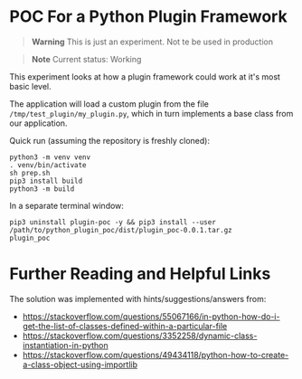 # POC For a Python Plugin Framework

> **Warning**
> This is just an experiment. Not te be used in production

> **Note**
> Current status: Working

This experiment looks at how a plugin framework could work at it's most basic level.

The application will load a custom plugin from the file `/tmp/test_plugin/my_plugin.py`, which in turn implements a base class from our application.

Quick run (assuming the repository is freshly cloned):

```shell
python3 -m venv venv
. venv/bin/activate
sh prep.sh
pip3 install build
python3 -m build
```

In a separate terminal window:

```shell
pip3 uninstall plugin-poc -y && pip3 install --user /path/to/python_plugin_poc/dist/plugin_poc-0.0.1.tar.gz
plugin_poc
```

# Further Reading and Helpful Links

The solution was implemented with hints/suggestions/answers from:

* https://stackoverflow.com/questions/55067166/in-python-how-do-i-get-the-list-of-classes-defined-within-a-particular-file
* https://stackoverflow.com/questions/3352258/dynamic-class-instantiation-in-python
* https://stackoverflow.com/questions/49434118/python-how-to-create-a-class-object-using-importlib


